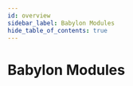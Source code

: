 ```yaml
---
id: overview
sidebar_label: Babylon Modules
hide_table_of_contents: true
---
```


# Babylon Modules
